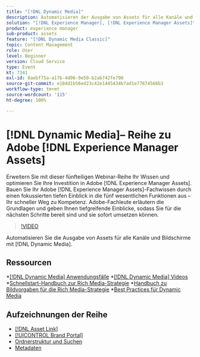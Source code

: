 ```yaml
---
title: "[!DNL Dynamic Media]"
description: Automatisieren der Ausgabe von Assets für alle Kanäle und Bildschirme
solution: "[!DNL Experience Manager], [!DNL Experience Manager Assets]"
product: experience manager
sub-product: assets
feature: "[!DNL Dynamic Media Classic]"
topic: Content Management
role: User
level: Beginner
version: Cloud Service
type: Event
kt: 7341
exl-id: 8aebf75a-a17b-4d06-9e50-b2ab742fe790
source-git-commit: e184d1b56ed23c42e1445434b7ad1e77874566b3
workflow-type: tm+mt
source-wordcount: '115'
ht-degree: 100%

---
```


# [!DNL Dynamic Media]– Reihe zu Adobe [!DNL Experience Manager Assets]

Erweitern Sie mit dieser fünfteiligen Webinar-Reihe Ihr Wissen und optimieren Sie Ihre Investition in Adobe [!DNL Experience Manager Assets]. Bauen Sie Ihr Adobe [!DNL Experience Manager Assets]-Fachwissen durch einen fokussierten tiefen Einblick in die fünf wesentlichen Funktionen aus – Ihr schneller Weg zu Kompetenz. Adobe-Fachleute erläutern die Grundlagen und geben Ihnen tiefgreifende Einblicke, sodass Sie für die nächsten Schritte bereit sind und sie sofort umsetzen können.

>[!VIDEO](https://video.tv.adobe.com/v/332132/?quality=12&learn=on&hidetitle=true)

Automatisieren Sie die Ausgabe von Assets für alle Kanäle und Bildschirme mit [!DNL Dynamic Media].

## Ressourcen

*[[!DNL Dynamic Media] Anwendungsfälle](https://experienceleague.adobe.com/de/docs/experience-manager-cloud-service/content/assets/dynamicmedia/dm-journey/dm-journey-part1)
*[[!DNL Dynamic Media] Videos](https://experienceleague.adobe.com/de/docs/experience-manager-learn/assets/dynamic-media/dynamic-media-overview-feature-video-use#dynamic-media)
*[Schnellstart-Handbuch zur Rich Media-Strategie](https://www.adobe.com/content/dam/www/us/en/experience-manager/pdfs/dynamic-media-kickstart-guide-2019.pdf)
*[Handbuch zu Bildvorgaben für die Rich Media-Strategie](https://www.adobe.com/content/dam/www/us/en/experience-manager/pdfs/dynamic-media-image-preset-guide.pdf)
*[Best Practices für Dynamic Media](https://experienceleague.adobe.com/de/docs/experience-manager-cloud-service/content/assets/dynamicmedia/dm-journey/dm-best-practices)

## Aufzeichnungen der Reihe

* [[!DNL Asset Link]](asset-link.md)
* [[!UICONTROL Brand Portal]](brand-portal.md)
* [Ordnerstruktur und Suchen](folder-structure-search.md)
* [Metadaten](metadata.md)
